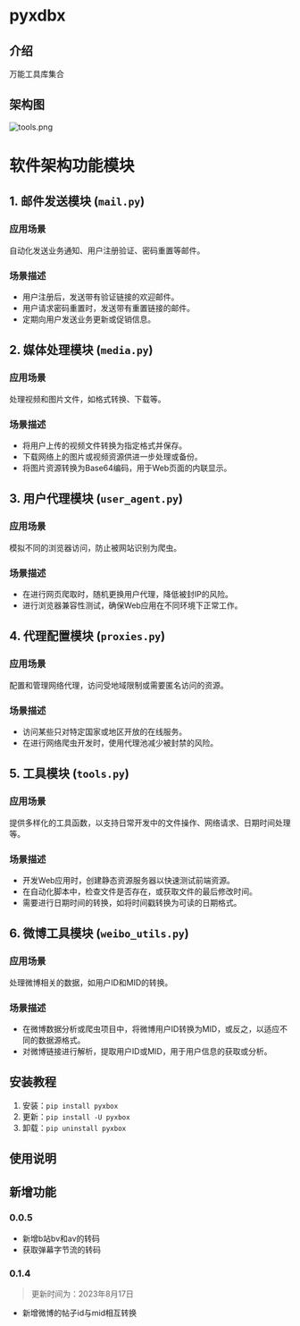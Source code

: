 # pyxdbx

## 介绍

万能工具库集合

## 架构图
![tools.png](http://tva1.sinaimg.cn/large/9aec9ebdgy1h0afusad7hj2e6k2dinpg.jpg)

# 软件架构功能模块

## 1. 邮件发送模块 (`mail.py`)

### 应用场景
自动化发送业务通知、用户注册验证、密码重置等邮件。

### 场景描述
- 用户注册后，发送带有验证链接的欢迎邮件。
- 用户请求密码重置时，发送带有重置链接的邮件。
- 定期向用户发送业务更新或促销信息。

## 2. 媒体处理模块 (`media.py`)

### 应用场景
处理视频和图片文件，如格式转换、下载等。

### 场景描述
- 将用户上传的视频文件转换为指定格式并保存。
- 下载网络上的图片或视频资源供进一步处理或备份。
- 将图片资源转换为Base64编码，用于Web页面的内联显示。

## 3. 用户代理模块 (`user_agent.py`)

### 应用场景
模拟不同的浏览器访问，防止被网站识别为爬虫。

### 场景描述
- 在进行网页爬取时，随机更换用户代理，降低被封IP的风险。
- 进行浏览器兼容性测试，确保Web应用在不同环境下正常工作。

## 4. 代理配置模块 (`proxies.py`)

### 应用场景
配置和管理网络代理，访问受地域限制或需要匿名访问的资源。

### 场景描述
- 访问某些只对特定国家或地区开放的在线服务。
- 在进行网络爬虫开发时，使用代理池减少被封禁的风险。

## 5. 工具模块 (`tools.py`)

### 应用场景
提供多样化的工具函数，以支持日常开发中的文件操作、网络请求、日期时间处理等。

### 场景描述
- 开发Web应用时，创建静态资源服务器以快速测试前端资源。
- 在自动化脚本中，检查文件是否存在，或获取文件的最后修改时间。
- 需要进行日期时间的转换，如将时间戳转换为可读的日期格式。

## 6. 微博工具模块 (`weibo_utils.py`)

### 应用场景
处理微博相关的数据，如用户ID和MID的转换。

### 场景描述
- 在微博数据分析或爬虫项目中，将微博用户ID转换为MID，或反之，以适应不同的数据源格式。
- 对微博链接进行解析，提取用户ID或MID，用于用户信息的获取或分析。

## 安装教程

1. 安装：`pip install pyxbox`
2. 更新：`pip install -U pyxbox`
3. 卸载：`pip uninstall pyxbox`

## 使用说明

## 新增功能
### 0.0.5
- 新增b站bv和av的转码
- 获取弹幕字节流的转码

### 0.1.4
> 更新时间为：2023年8月17日
- 新增微博的帖子id与mid相互转换
